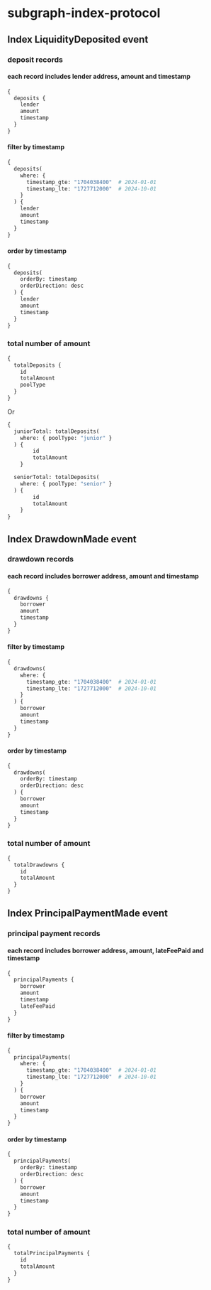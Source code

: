 # subgraph-index-protocol

## Index LiquidityDeposited event

### deposit records

#### each record includes lender address, amount and timestamp
``` graphql
{
  deposits {
    lender
    amount
    timestamp
  }
}
```

#### filter by timestamp
``` graphql
{
  deposits(
    where: {
      timestamp_gte: "1704038400"  # 2024-01-01
      timestamp_lte: "1727712000"  # 2024-10-01
    }
  ) {
    lender
    amount
    timestamp
  }
}
```

#### order by timestamp
``` graphql
{
  deposits(
    orderBy: timestamp
    orderDirection: desc
  ) {
    lender
    amount
    timestamp
  }
}
```

### total number of amount
``` graphql
{
  totalDeposits {
    id
    totalAmount
    poolType
  }
}
```
Or
``` graphql
{
  juniorTotal: totalDeposits(
    where: { poolType: "junior" }
  ) {
        id
        totalAmount
    }

  seniorTotal: totalDeposits(
    where: { poolType: "senior" }
  ) {
        id
        totalAmount
    }
}
```

## Index DrawdownMade event

### drawdown records

#### each record includes borrower address, amount and timestamp
``` graphql
{
  drawdowns {
    borrower
    amount
    timestamp
  }
}
```

#### filter by timestamp
``` graphql
{
  drawdowns(
    where: {
      timestamp_gte: "1704038400"  # 2024-01-01
      timestamp_lte: "1727712000"  # 2024-10-01
    }
  ) {
    borrower
    amount
    timestamp
  }
}
```

#### order by timestamp
``` graphql
{
  drawdowns(
    orderBy: timestamp
    orderDirection: desc
  ) {
    borrower
    amount
    timestamp
  }
}
```

### total number of amount
``` graphql
{
  totalDrawdowns {
    id
    totalAmount
  }
}
```

## Index PrincipalPaymentMade event

### principal payment records

#### each record includes borrower address, amount, lateFeePaid and timestamp
``` graphql
{
  principalPayments {
    borrower
    amount
    timestamp
    lateFeePaid
  }
}
```

#### filter by timestamp
``` graphql
{
  principalPayments(
    where: {
      timestamp_gte: "1704038400"  # 2024-01-01
      timestamp_lte: "1727712000"  # 2024-10-01
    }
  ) {
    borrower
    amount
    timestamp
  }
}
```

#### order by timestamp
``` graphql
{
  principalPayments(
    orderBy: timestamp
    orderDirection: desc
  ) {
    borrower
    amount
    timestamp
  }
}
```

### total number of amount
``` graphql
{
  totalPrincipalPayments {
    id
    totalAmount
  }
}
```

